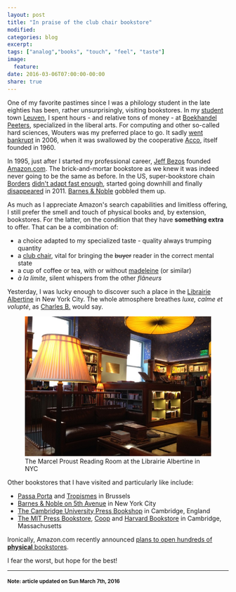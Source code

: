 ```yaml
---
layout: post
title: "In praise of the club chair bookstore"
modified:
categories: blog
excerpt:
tags: ["analog","books", "touch", "feel", "taste"]
image:
  feature:
date: 2016-03-06T07:00:00-00:00
share: true
---
```


One of my favorite pastimes since I was a philology student in the late eighties has
been, rather unsurprisingly, visiting bookstores. In my [student][kuleuven] town [Leuven][leuven], I spent
hours - and relative tons of money - at [Boekhandel Peeters][peeters], specialized in the liberal
arts. For computing and other
so-called hard sciences, Wouters was my 
preferred place to go. It sadly [went bankrupt][wouters_bust] in 2006,
when it was swallowed by the cooperative [Acco][acco], itself founded in
1960.

In 1995, just after I started my professional career, [Jeff
Bezos][jeff_bezos] founded [Amazon.com][amazon]. The brick-and-mortar
bookstore as we knew it was indeed never going to be the same as before. In the
US, super-bookstore chain [Borders][borders] [didn't adapt fast
enough][borders_5reasons], started going downhill and finally
[disappeared][borders_bust] in 2011. [Barnes & Noble][barnes_noble]
gobbled them up.

As much as I appreciate Amazon's search capabilities and limitless offering, I
still prefer the smell and touch of physical books and, by extension,
bookstores. For the latter, on the condition that they have **something extra** to
offer. That can be a combination of:

- a choice adapted to my specialized taste - quality always trumping quantity
- a [club chair][club_chair], vital for bringing the <strike>buyer</strike> reader in the correct mental state
- a cup of coffee or tea, with or without [madeleine][madeleine] (or similar)
- *à la limite*, silent whispers from the other *flâneurs*

Yesterday, I was lucky enough to discover such a place in the [Librairie
Albertine][albertine] in New York City. The whole atmosphere breathes *luxe, calme et volupté*, as [Charles B.][baudelaire] would say.


<figure>
	<img src="/images/albertine.jpg" alt="Marcel Proust Reading Room at Albertine"/>
	<figcaption>The Marcel Proust Reading Room at the Librairie Albertine in NYC</figcaption>
</figure>

Other bookstores that I have visited and particularly like include:

- [Passa Porta][passa_porta] and [Tropismes][tropismes] in Brussels
- [Barnes & Noble on 5th Avenue][barnes_noble_5th_av] in New York City
- [The Cambridge University Press Bookshop][cup] in Cambridge, England
- [The MIT Press Bookstore][mit_press], [Coop][coop] and [Harvard Bookstore][harvard] in Cambridge, Massachusetts

Ironically, Amazon.com recently announced [plans to open
hundreds of **physical** bookstores][amazon_announcement].

I fear the worst, but hope for the best!

<hr/>

**<small>Note: article updated on Sun March 7th, 2016</small>**

[kuleuven]: http://www.kuleuven.be/english
[leuven]: https://en.wikipedia.org/wiki/Leuven
[peeters]: http://boekhandelpeeters.be/nl
[wouters_bust]: http://www.boekblad.nl/acco-neemt-deel-fonteyn-wouters-over.121794.lynkx
[acco]: https://www.acco.be/en/boekhandel/onzeboekhandels
[amazon]: http://www.amazon.com
[jeff_bezos]: https://en.wikipedia.org/wiki/Jeff_Bezos
[borders_5reasons]: http://business.time.com/2011/07/19/5-reasons-borders-went-out-of-business-and-what-will-take-its-place/
[borders]: https://en.wikipedia.org/wiki/Borders_Group
[borders_bust]: http://dealbook.nytimes.com/2011/02/16/borders-files-for-bankruptcy/
[barnes_noble]: http://stores.barnesandnoble.com
[club_chair]: https://en.wikipedia.org/wiki/Club_chair
[madeleine]: https://en.wikipedia.org/wiki/Madeleine_(cake)
[baudelaire]: https://en.wikipedia.org/wiki/Charles_Baudelaire
[albertine]: http://albertine.com/about-us/
[passa_porta]: http://www.passaporta.be/en/home
[tropismes]: http://www.tropismes.com
[amazon_announcement]: http://www.cnbc.com/2015/11/03/amazons-next-chapter-opening-a-physical-bookstore.html
[barnes_noble_5th_av]: https://stores.barnesandnoble.com/store/2234
[mit_press]: http://web.mit.edu/bookstore/www/
[harvard]: http://www.harvard.com/about/hbs_in_brief/
[cup]: http://www.cambridge.org/about-us/visit-bookshop
[coop]: http://store.thecoop.com